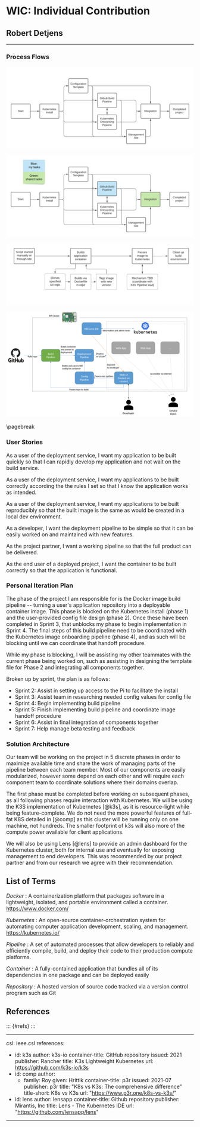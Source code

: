 # WIC: Individual Contribution

## Robert Detjens

---

### Process Flows

![Task flow overview](images/task-overview.png)

![My task responsibilities](images/task-highlighted.png)

![Github Image Pipeline details](images/3-details.png)

![General project overview](images/project-overview.png)

\pagebreak

### User Stories

As a user of the deployment service, I want my application to be built quickly so that I can rapidly develop my
application and not wait on the build service.

As a user of the deployment service, I want my applications to be built correctly according the the rules I set so that
I know the application works as intended.

As a user of the deployment service, I want my applications to be built reproducibly so that the built image is the same
as would be created in a local dev environment.

As a developer, I want the deployment pipeline to be simple so that it can be easily worked on and maintained with new
features.

As the project partner, I want a working pipeline so that the full product can be delivered.

As the end user of a deployed project, I want the container to be built correctly so that the application is functional.

### Personal Iteration Plan

The phase of the project I am responsible for is the Docker image build pipeline -- turning a user's application
repository into a deployable container image. This phase is blocked on the Kubernetes install (phase 1) and the
user-provided config file design (phase 2). Once these have been completed in Sprint 3, that unblocks my phase to begin
implementation in Sprint 4. The final steps of this build pipeline need to be coordinated with the Kubernetes image
onboarding pipeline (phase 4), and as such will be blocking until we can coordinate that handoff procedure.

While my phase is blocking, I will be assisting my other teammates with the current phase being worked on, such as
assisting in designing the template file for Phase 2 and integrating all components together.

Broken up by sprint, the plan is as follows:

- Sprint 2: Assist in setting up access to the Pi to facilitate the install
- Sprint 3: Assist team in researching needed config values for config file
- Sprint 4: Begin implementing build pipeline
- Sprint 5: Finish implementing build pipeline and coordinate image handoff procedure
- Sprint 6: Assist in final integration of components together
- Sprint 7: Help manage beta testing and feedback

### Solution Architecture

Our team will be working on the project in 5 discrete phases in order to maximize available time and share the work of
managing parts of the pipeline between each team member. Most of our components are easily modularized, however some
depend on each other and will require each component team to coordinate solutions where their domains overlap.

The first phase must be completed before working on subsequent phases, as all following phases require interaction with
Kubernetes. We will be using the K3S implementation of Kubernetes [@k3s], as it is resource-light while being
feature-complete. We do not need the more powerful features of full-fat K8S detailed in [@comp] as this cluster will be
running only on one machine, not hundreds. The smaller footprint of k3s will also more of the compute power available
for client applications.

We will also be using Lens [@lens] to provide an admin dashboard for the Kubernetes cluster, both for internal use and
eventually for exposing management to end developers. This was recommended by our project partner and from our research
we agree with their recommendation.

## List of Terms

*Docker*
: A containerization platform that packages software in a lightweight, isolated, and portable environment called a
container. <https://www.docker.com/>

*Kubernetes*
: An open-source container-orchestration system for automating computer application development, scaling, and
  management. <https://kubernetes.io/>

*Pipeline*
: A set of automated processes that allow developers to reliably and efficiently compile, build, and deploy their code
  to their production compute platforms.

*Container*
: A fully-contained application that bundles all of its dependencies in one package and can be deployed easily

*Repository*
: A hosted version of source code tracked via a version control program such as Git

## References

::: {#refs}
:::

---
csl: ieee.csl
references:
  - id: k3s
    author: k3s-io
    container-title: GitHub repository
    issued: 2021
    publisher: Rancher
    title: K3s Lightweight Kubernetes
    url: https://github.com/k3s-io/k3s
  - id: comp
    author:
    - family: Roy
      given: Hrittik
    container-title: p3r
    issued: 2021-07
    publisher: p3r
    title: "K8s vs K3s: The comprehensive difference"
    title-short: K8s vs K3s
    url: "https://www.p3r.one/k8s-vs-k3s/"
  - id: lens
    author: lensapp
    container-title: Github repository
    publisher: Mirantis, Inc
    title: Lens - The Kubernetes IDE
    url: "https://github.com/lensapp/lens"
---
